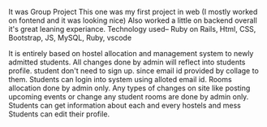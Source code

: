 It was Group Project 
This one was my first project in web (I mostly worked on fontend and it was looking nice)
Also worked a little on backend overall it's great leaning experiance.
Technology used– Ruby on Rails, Html, CSS, Bootstrap, JS, MySQL, Ruby, vscode

It is entirely based on hostel allocation and management system to newly admitted students.
All changes done by admin will reflect into students profile.
student don't need to sign up. since email id provided by collage to them.
Students can login into system using alloted email id.
Rooms allocation done by admin only.
Any types of changes on site like posting upcoming events or change any student rooms are done by admin only.
Students can get information about each and every hostels and mess
Students can edit their profile. 
